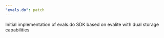 ```yaml
---
"evals.do": patch
---
```


Initial implementation of evals.do SDK based on evalite with dual storage capabilities
